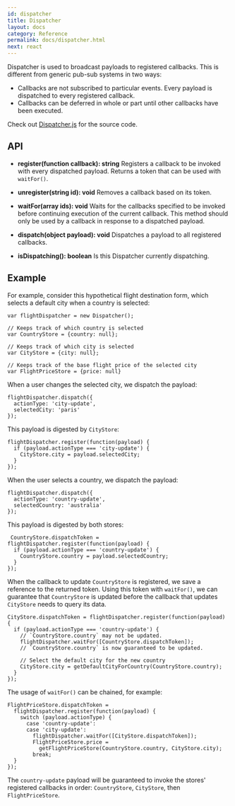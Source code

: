 ```yaml
---
id: dispatcher
title: Dispatcher
layout: docs
category: Reference
permalink: docs/dispatcher.html
next: react
---
```


Dispatcher is used to broadcast payloads to registered callbacks. This is
different from generic pub-sub systems in two ways:

- Callbacks are not subscribed to particular events. Every payload is
     dispatched to every registered callback.
- Callbacks can be deferred in whole or part until other callbacks have
     been executed.

Check out [Dispatcher.js](https://github.com/facebook/flux/blob/master/src/Dispatcher.js) for the source code.

## API

- **register(function callback): string**
Registers a callback to be invoked with every dispatched payload. Returns a token that can be used with `waitFor()`.

- **unregister(string id): void**
Removes a callback based on its token.

- **waitFor(array<string> ids): void**
Waits for the callbacks specified to be invoked before continuing execution of the current callback. This method should only be used by a callback in response to a dispatched payload.

- **dispatch(object payload): void** Dispatches a payload to all registered callbacks.

- **isDispatching(): boolean** Is this Dispatcher currently dispatching.

## Example

For example, consider this hypothetical flight destination form, which
selects a default city when a country is selected:

```
var flightDispatcher = new Dispatcher();

// Keeps track of which country is selected
var CountryStore = {country: null};

// Keeps track of which city is selected
var CityStore = {city: null};

// Keeps track of the base flight price of the selected city
var FlightPriceStore = {price: null}
```

When a user changes the selected city, we dispatch the payload:

```
flightDispatcher.dispatch({
  actionType: 'city-update',
  selectedCity: 'paris'
});
```

This payload is digested by `CityStore`:

```
flightDispatcher.register(function(payload) {
  if (payload.actionType === 'city-update') {
    CityStore.city = payload.selectedCity;
  }
});
```

When the user selects a country, we dispatch the payload:

```
flightDispatcher.dispatch({
  actionType: 'country-update',
  selectedCountry: 'australia'
});
```

This payload is digested by both stores:

```
 CountryStore.dispatchToken = flightDispatcher.register(function(payload) {
  if (payload.actionType === 'country-update') {
    CountryStore.country = payload.selectedCountry;
  }
});
```

When the callback to update `CountryStore` is registered, we save a reference
to the returned token. Using this token with `waitFor()`, we can guarantee
that `CountryStore` is updated before the callback that updates `CityStore`
needs to query its data.

```
CityStore.dispatchToken = flightDispatcher.register(function(payload) {
  if (payload.actionType === 'country-update') {
    // `CountryStore.country` may not be updated.
    flightDispatcher.waitFor([CountryStore.dispatchToken]);
    // `CountryStore.country` is now guaranteed to be updated.

    // Select the default city for the new country
    CityStore.city = getDefaultCityForCountry(CountryStore.country);
  }
});
```

The usage of `waitFor()` can be chained, for example:

```
FlightPriceStore.dispatchToken =
  flightDispatcher.register(function(payload) {
    switch (payload.actionType) {
      case 'country-update':
      case 'city-update':
        flightDispatcher.waitFor([CityStore.dispatchToken]);
        FlightPriceStore.price =
          getFlightPriceStore(CountryStore.country, CityStore.city);
        break;
  }
});
```

The `country-update` payload will be guaranteed to invoke the stores'
registered callbacks in order: `CountryStore`, `CityStore`, then
`FlightPriceStore`.

